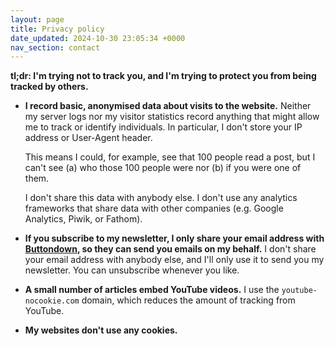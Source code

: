 ```yaml
---
layout: page
title: Privacy policy
date_updated: 2024-10-30 23:05:34 +0000
nav_section: contact
---
```

**tl;dr: I'm trying not to track you, and I'm trying to protect you from being tracked by others.**

*   **I record basic, anonymised data about visits to the website.**
    Neither my server logs nor my visitor statistics record anything that might allow me to track or identify individuals.
    In particular, I don't store your IP address or User-Agent header.

    This means I could, for example, see that 100 people read a post, but I can't see (a) who those 100 people were nor (b) if you were one of them.

    I don't share this data with anybody else.
    I don't use any analytics frameworks that share data with other companies (e.g. Google Analytics, Piwik, or Fathom).

*   **If you subscribe to my newsletter, I only share your email address with [Buttondown](https://docs.buttondown.com/privacy-and-security#gdpr-compliance), so they can send you emails on my behalf.**
    I don't share your email address with anybody else, and I'll only use it to send you my newsletter.
    You can unsubscribe whenever you like.

*   **A small number of articles embed YouTube videos.**
    I use the `youtube-nocookie.com` domain, which reduces the amount of tracking from YouTube.

*   **My websites don't use any cookies.**
